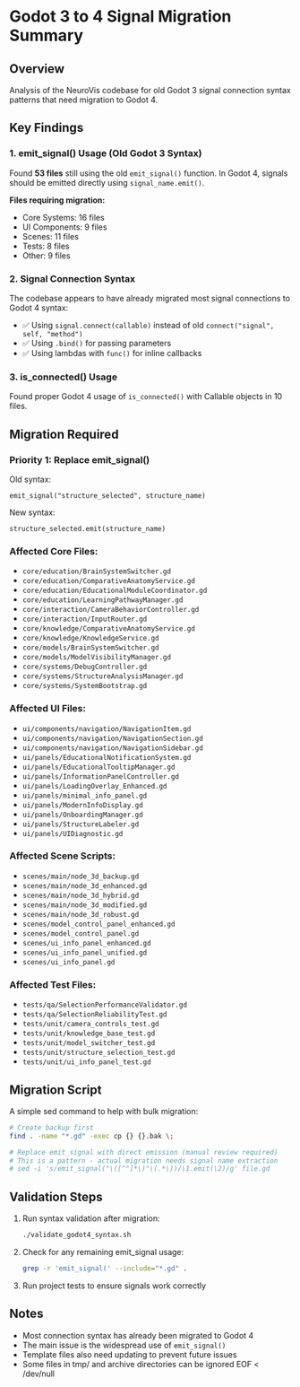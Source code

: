 # Godot 3 to 4 Signal Migration Summary

## Overview
Analysis of the NeuroVis codebase for old Godot 3 signal connection syntax patterns that need migration to Godot 4.

## Key Findings

### 1. emit_signal() Usage (Old Godot 3 Syntax)
Found **53 files** still using the old `emit_signal()` function. In Godot 4, signals should be emitted directly using `signal_name.emit()`.

**Files requiring migration:**
- Core Systems: 16 files
- UI Components: 9 files  
- Scenes: 11 files
- Tests: 8 files
- Other: 9 files

### 2. Signal Connection Syntax
The codebase appears to have already migrated most signal connections to Godot 4 syntax:
- ✅ Using `signal.connect(callable)` instead of old `connect("signal", self, "method")`
- ✅ Using `.bind()` for passing parameters
- ✅ Using lambdas with `func()` for inline callbacks

### 3. is_connected() Usage
Found proper Godot 4 usage of `is_connected()` with Callable objects in 10 files.

## Migration Required

### Priority 1: Replace emit_signal()
Old syntax:
```gdscript
emit_signal("structure_selected", structure_name)
```

New syntax:
```gdscript
structure_selected.emit(structure_name)
```

### Affected Core Files:
- `core/education/BrainSystemSwitcher.gd`
- `core/education/ComparativeAnatomyService.gd`
- `core/education/EducationalModuleCoordinator.gd`
- `core/education/LearningPathwayManager.gd`
- `core/interaction/CameraBehaviorController.gd`
- `core/interaction/InputRouter.gd`
- `core/knowledge/ComparativeAnatomyService.gd`
- `core/knowledge/KnowledgeService.gd`
- `core/models/BrainSystemSwitcher.gd`
- `core/models/ModelVisibilityManager.gd`
- `core/systems/DebugController.gd`
- `core/systems/StructureAnalysisManager.gd`
- `core/systems/SystemBootstrap.gd`

### Affected UI Files:
- `ui/components/navigation/NavigationItem.gd`
- `ui/components/navigation/NavigationSection.gd`
- `ui/components/navigation/NavigationSidebar.gd`
- `ui/panels/EducationalNotificationSystem.gd`
- `ui/panels/EducationalTooltipManager.gd`
- `ui/panels/InformationPanelController.gd`
- `ui/panels/LoadingOverlay_Enhanced.gd`
- `ui/panels/minimal_info_panel.gd`
- `ui/panels/ModernInfoDisplay.gd`
- `ui/panels/OnboardingManager.gd`
- `ui/panels/StructureLabeler.gd`
- `ui/panels/UIDiagnostic.gd`

### Affected Scene Scripts:
- `scenes/main/node_3d_backup.gd`
- `scenes/main/node_3d_enhanced.gd`
- `scenes/main/node_3d_hybrid.gd`
- `scenes/main/node_3d_modified.gd`
- `scenes/main/node_3d_robust.gd`
- `scenes/model_control_panel_enhanced.gd`
- `scenes/model_control_panel.gd`
- `scenes/ui_info_panel_enhanced.gd`
- `scenes/ui_info_panel_unified.gd`
- `scenes/ui_info_panel.gd`

### Affected Test Files:
- `tests/qa/SelectionPerformanceValidator.gd`
- `tests/qa/SelectionReliabilityTest.gd`
- `tests/unit/camera_controls_test.gd`
- `tests/unit/knowledge_base_test.gd`
- `tests/unit/model_switcher_test.gd`
- `tests/unit/structure_selection_test.gd`
- `tests/unit/ui_info_panel_test.gd`

## Migration Script

A simple sed command to help with bulk migration:
```bash
# Create backup first
find . -name "*.gd" -exec cp {} {}.bak \;

# Replace emit_signal with direct emission (manual review required)
# This is a pattern - actual migration needs signal name extraction
# sed -i 's/emit_signal("\([^"]*\)"\(.*\))/\1.emit(\2)/g' file.gd
```

## Validation Steps

1. Run syntax validation after migration:
   ```bash
   ./validate_godot4_syntax.sh
   ```

2. Check for any remaining emit_signal usage:
   ```bash
   grep -r 'emit_signal(' --include="*.gd" .
   ```

3. Run project tests to ensure signals work correctly

## Notes

- Most connection syntax has already been migrated to Godot 4
- The main issue is the widespread use of `emit_signal()` 
- Template files also need updating to prevent future issues
- Some files in tmp/ and archive directories can be ignored
EOF < /dev/null